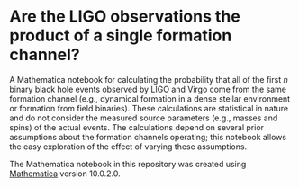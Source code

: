 # Are the LIGO observations the product of a single formation channel?

A Mathematica notebook for calculating the probability that all of the first _n_ binary black hole events observed by LIGO and Virgo come from the same formation channel (e.g., dynamical formation in a dense stellar environment or formation from field binaries). These calculations are statistical in nature and do not consider the measured source parameters (e.g., masses and spins) of the actual events. The calculations depend on several prior assumptions about the formation channels operating; this notebook allows the easy exploration of the effect of varying these assumptions.

The Mathematica notebook in this repository was created using [Mathematica](https://www.wolfram.com/mathematica/) version 10.0.2.0.


